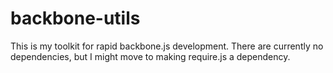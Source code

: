 backbone-utils
==============

This is my toolkit for rapid backbone.js development. There are currently no dependencies, but I might move to making require.js a dependency.